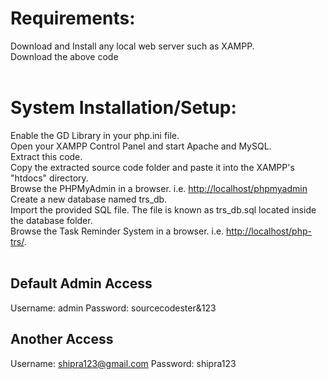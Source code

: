 # Requirements:

Download and Install any local web server such as XAMPP.<br>
Download the above code<br> <br>

# System Installation/Setup:

Enable the GD Library in your php.ini file.<br>
Open your XAMPP Control Panel and start Apache and MySQL.<br>
Extract this code.<br>
Copy the extracted source code folder and paste it into the XAMPP's "htdocs" directory.<br>
Browse the PHPMyAdmin in a browser. i.e. <http://localhost/phpmyadmin>
Create a new database named trs_db.<br>
Import the provided SQL file. The file is known as trs_db.sql located inside the database folder.<br>
Browse the Task Reminder System in a browser. i.e. <http://localhost/php-trs/>.<br><br>

## Default Admin Access
Username: admin
Password: sourcecodester&123

## Another Access
Username: shipra123@gmail.com
Password: shipra123

